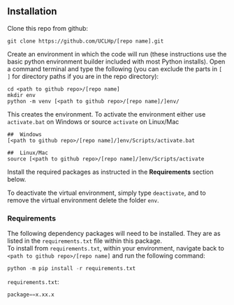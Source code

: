 ## Installation

Clone this repo from github:

```console
git clone https://github.com/UCLHp/[repo name].git
```

Create an environment in which the code will run (these instructions use the basic python environment builder included with most Python installs). Open a command terminal and type the following  (you can exclude the parts in `[ ]` for directory paths if you are in the repo directory):

```console
cd <path to github repo>/[repo name]
mkdir env
python -m venv [<path to github repo>/[repo name]/]env/
```

This creates the environment. To activate the environment either use `activate.bat` on Windows or source `activate` on Linux/Mac

```console
##  Windows
[<path to github repo>/[repo name]/]env/Scripts/activate.bat

##  Linux/Mac
source [<path to github repo>/[repo name]/]env/Scripts/activate
```

Install the required packages as instructed in the **Requirements** section below.

To deactivate the virtual environment, simply type `deactivate`, and to remove the virtual environment delete the folder `env`.

### Requirements

The following dependency packages will need to be installed. They are as listed in the `requirements.txt` file within this package.<br>
To install from `requirements.txt`, within your environment, navigate back to `<path to github repo>/[repo name]` and run the following command:

```python
python -m pip install -r requirements.txt
```

`requirements.txt`:

```python
package==x.xx.x
```
